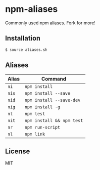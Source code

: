 
# npm-aliases

  Commonly used npm aliases. Fork for more!

## Installation

```bash
$ source aliases.sh
```

## Aliases

| Alias | Command |
|-------|---------|
| `ni`  | `npm install` |
| `nis` | `npm install --save` |
| `nid` | `npm install --save-dev` |
| `nig` | `npm install -g` |
| `nt`  | `npm test` |
| `nit` | `npm install && npm test` |
| `nr`  | `npm run-script` |
| `nl`  | `npm link` |

## License

  MIT
